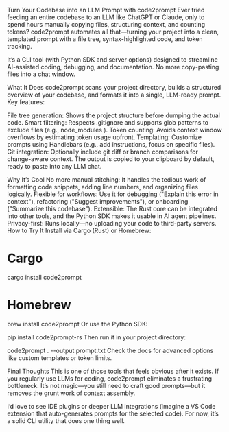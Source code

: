 Turn Your Codebase into an LLM Prompt with code2prompt
Ever tried feeding an entire codebase to an LLM like ChatGPT or Claude, only to spend hours manually copying files, structuring context, and counting tokens? code2prompt automates all that—turning your project into a clean, templated prompt with a file tree, syntax-highlighted code, and token tracking.

It’s a CLI tool (with Python SDK and server options) designed to streamline AI-assisted coding, debugging, and documentation. No more copy-pasting files into a chat window.

What It Does
code2prompt
scans your project directory, builds a structured overview of your codebase, and formats it into a single, LLM-ready prompt. Key features:

File tree generation: Shows the project structure before dumping the actual code.
Smart filtering: Respects
.gitignore
and supports glob patterns to exclude files (e.g.,
node_modules
).
Token counting: Avoids context window overflows by estimating token usage upfront.
Templating: Customize prompts using Handlebars (e.g., add instructions, focus on specific files).
Git integration: Optionally include
git diff
or branch comparisons for change-aware context.
The output is copied to your clipboard by default, ready to paste into any LLM chat.

Why It’s Cool
No more manual stitching: It handles the tedious work of formatting code snippets, adding line numbers, and organizing files logically.
Flexible for workflows: Use it for debugging ("Explain this error in context"), refactoring ("Suggest improvements"), or onboarding ("Summarize this codebase").
Extensible: The Rust core can be integrated into other tools, and the Python SDK makes it usable in AI agent pipelines.
Privacy-first: Runs locally—no uploading your code to third-party servers.
How to Try It
Install via Cargo (Rust) or Homebrew:

# Cargo
cargo install code2prompt

# Homebrew
brew install code2prompt
Or use the Python SDK:

pip install code2prompt-rs
Then run it in your project directory:

code2prompt . --output prompt.txt
Check the docs for advanced options like custom templates or token limits.

Final Thoughts
This is one of those tools that feels obvious after it exists. If you regularly use LLMs for coding,
code2prompt
eliminates a frustrating bottleneck. It’s not magic—you still need to craft good prompts—but it removes the grunt work of context assembly.

I’d love to see IDE plugins or deeper LLM integrations (imagine a VS Code extension that auto-generates prompts for the selected code). For now, it’s a solid CLI utility that does one thing well.
